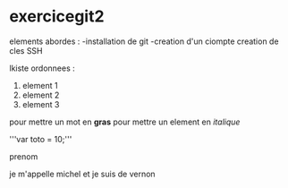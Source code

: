 # exercicegit2 
elements abordes :
-installation de git
-creation d'un ciompte
creation de cles SSH

lkiste ordonnees :
1. element 1
2. element 2
3. element 3

pour mettre un mot en **gras**
pour mettre un element en *italique*

'''var toto = 10;'''

prenom

je m'appelle michel et je suis de vernon
